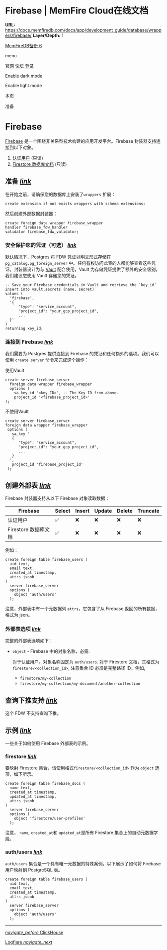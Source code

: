 # Firebase | MemFire Cloud在线文档

**URL:** https://docs.memfiredb.com/docs/app/development_guide/database/wrappers/firebase/
**Layer/Depth:** 1

[MemFireDB备份 6](/)

menu

[官网](https://memfiredb.com/)
[论坛](https://community.memfiredb.com/)
[登录](https://cloud.memfiredb.com/auth/login)

Enable dark mode

Enable light mode

本页

准备

# Firebase

[Firebase](https://firebase.google.com/) 是一个围绕非关系型技术构建的应用开发平台。Firebase 封装器支持连接到以下对象。

1. [认证用户](https://firebase.google.com/docs/auth/users) (只读)
2. [Firestore 数据库文档](https://firebase.google.com/docs/firestore) (只读)

## 准备 [*link*](#%e5%87%86%e5%a4%87)

在开始之前，请确保您的数据库上安装了`wrappers` 扩展：

```
create extension if not exists wrappers with schema extensions;
```

然后创建外部数据封装器：

```
create foreign data wrapper firebase_wrapper
handler firebase_fdw_handler
validator firebase_fdw_validator;
```

### 安全保护您的凭证（可选） [*link*](#%e5%ae%89%e5%85%a8%e4%bf%9d%e6%8a%a4%e6%82%a8%e7%9a%84%e5%87%ad%e8%af%81%e5%8f%af%e9%80%89)

默认情况下，Postgres 将 FDW 凭证以明文形式存储在 `pg_catalog.pg_foreign_server` 中。任何有权访问此表的人都能够查看这些凭证。封装器设计为与 [Vault](https://supabase.com/docs/guides/database/vault) 配合使用，Vault 为存储凭证提供了额外的安全级别。我们建议您使用 Vault 存储您的凭证。

```
-- Save your Firebase credentials in Vault and retrieve the `key_id`
insert into vault.secrets (name, secret)
values (
  'firebase',
  '{
      "type": "service_account",
      "project_id": "your_gcp_project_id",
      ...
  }'
)
returning key_id;
```

### 连接到 Firebase [*link*](#%e8%bf%9e%e6%8e%a5%e5%88%b0-firebase)

我们需要为 Postgres 提供连接到 Firebase 的凭证和任何额外的选项。我们可以使用 `create server` 命令来完成这个操作：

使用Vault

```
create server firebase_server
  foreign data wrapper firebase_wrapper
  options (
    sa_key_id '<key_ID>', -- The Key ID from above.
    project_id '<firebase_project_id>'
);
```

不使用Vault

```
create server firebase_server
foreign data wrapper firebase_wrapper
 options (
   sa_key '
   {
      "type": "service_account",
      "project_id": "your_gcp_project_id",
      ...
   }
  ',
   project_id 'firebase_project_id'
 );
```

## 创建外部表 [*link*](#%e5%88%9b%e5%bb%ba%e5%a4%96%e9%83%a8%e8%a1%a8)

Firebase 封装器支持从以下 Firebase 对象读取数据：

| Firebase | Select | Insert | Update | Delete | Truncate |
| --- | --- | --- | --- | --- | --- |
| 认证用户 | ✅ | ❌ | ❌ | ❌ | ❌ |
| Firestore 数据库文档 | ✅ | ❌ | ❌ | ❌ | ❌ |

例如：

```
create foreign table firebase_users (
  uid text,
  email text,
  created_at timestamp,
  attrs jsonb
)
  server firebase_server
  options (
    object 'auth/users'
  );
```

注意，外部表中有一个元数据列 `attrs`，它包含了从 Firebase 返回的所有数据，格式为 json。

### 外部表选项 [*link*](#%e5%a4%96%e9%83%a8%e8%a1%a8%e9%80%89%e9%a1%b9)

完整的外部表选项如下：

* `object` - Firebase 中的对象名称，必需.

  对于认证用户，对象名称固定为 `auth/users`. 对于 Firestore 文档，其格式为 `firestore/<collection_id>`, 注意集合 ID 必须是完整路径 ID。例如,

  + `firestore/my-collection`
  + `firestore/my-collection/my-document/another-collection`

## 查询下推支持 [*link*](#%e6%9f%a5%e8%af%a2%e4%b8%8b%e6%8e%a8%e6%94%af%e6%8c%81)

这个 FDW 不支持查询下推。

## 示例 [*link*](#%e7%a4%ba%e4%be%8b)

一些关于如何使用 Firebase 外部表的示例。

### firestore [*link*](#firestore)

要映射 Firestore 集合，请使用格式`firestore/<collection_id>` 作为 `object` 选项，如下所示。

```
create foreign table firebase_docs (
  name text,
  created_at timestamp,
  updated_at timestamp,
  attrs jsonb
)
  server firebase_server
  options (
    object 'firestore/user-profiles'
  );
```

注意， `name`, `created_at`和 `updated_at`是所有 Firestore 集合上的自动元数据字段。

### auth/users [*link*](#authusers)

`auth/users` 集合是一个具有唯一元数据的特殊案例。以下展示了如何将 Firebase 用户映射到 PostgreSQL 表。

```
create foreign table firebase_users (
  uid text,
  email text,
  created_at timestamp,
  attrs jsonb
)
  server firebase_server
  options (
    object 'auth/users'
  );
```

---

[*navigate\_before* ClickHouse](/docs/app/development_guide/database/wrappers/clickhouse/)

[Logflare *navigate\_next*](/docs/app/development_guide/database/wrappers/logflare/)